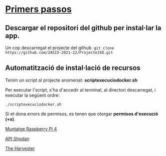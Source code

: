 # [Primers passos](https://2asix-2021-22.github.io/ProjecteJSD/)
## Descargar el repositori del github per instal·lar la app.

Un cop descarregat el projecte del github.
`git clone https://github.com/2ASIX-2021-22/ProjecteJSD.git`

## Automatització de instal·lació de recursos

Tenim un script al projecte anomenat: **scriptexecuciodocker.sh**

Per executar l'script, s'ha d'accedir al terminal, al directori descarregat, i executar la següent ordre:

`./scriptexecuciodocker.sh`

Si et dona errors de permisos, es tenen que otorgar **permisos d'execució (+x)**.

[Muntatge Raspberry Pi 4](https://2asix-2021-22.github.io/ProjecteJSD/muntatgeraspberrypi)

[API Shodan](https://2asix-2021-22.github.io/ProjecteJSD/apishodan)

[The Harvester](https://2asix-2021-22.github.io/ProjecteJSD/theHarvester)
